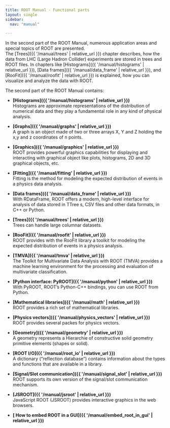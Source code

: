 ```yaml
---
title: ROOT Manual - Functional parts
layout: single
sidebar:
  nav: "manual"

---
```


In the second part of the ROOT Manual, numerous application areas and special topics of ROOT are presented.<br>
The [Trees]({{ '/manual/trees' | relative_url }}) chapter describes, how the data from LHC (Large Hadron Collider) experiments are stored in trees and ROOT files.
In chapters like [Histograms]({{ '/manual/histograms' | relative_url }}), [Data frames]({{ '/manual/data_frame' | relative_url }}), and [RooFit]({{ '/manual/roofit' | relative_url }}) is explained, how you can visualize and analyze the data with ROOT.

The second part of the ROOT Manual contains:

  - **[Histograms]({{ '/manual/histograms' | relative_url }})** <br>
    Histograms are approximate representations of the distribution of numerical data and they play a fundamental role in any kind of physical analysis.

  - **[Graphs]({{ '/manual/graphs' | relative_url }})** <br>
    A graph is an object made of two or three arrays X, Y and Z holding the x,y and z coordinates of n points.

  - **[Graphics]({{ '/manual/graphics' | relative_url }})** <br>
    ROOT provides powerful graphics capabilities for displaying and interacting with graphical object like plots, histograms, 2D and 3D graphical objects, etc.

  - **[Fitting]({{ '/manual/fitting' | relative_url }})** <br>
    Fitting is the method for modeling the expected distribution of events in a physics data analysis.

  - **[Data frames]({{ '/manual/data_frame' | relative_url }})** <br>
    With RDataFrame, ROOT offers a modern, high-level interface for analysis of data stored in TTree s, CSV files and other data formats, in C++ or Python.

  - **[Trees]({{ '/manual/trees' | relative_url }})** <br>
    Trees can handle large columnar datasets.

  - **[RooFit]({{ '/manual/roofit' | relative_url }})** <br>
    ROOT provides with the RooFit library a toolkit for modeling the expected distribution of events in a physics analysis.

  - **[TMVA]({{ '/manual/tmva' | relative_url }})** <br>
    The Toolkit for Multivariate Data Analysis with ROOT (TMVA) provides a machine learning environment for the processing and evaluation of multivariate classification.

  - **[Python interface: PyROOT]({{ '/manual/python' | relative_url }})** <br>
    With PyROOT, ROOT’s Python-C++ bindings, you can use ROOT from Python.

  - **[Mathematical libraries]({{ '/manual/math' | relative_url }})** <br>
    ROOT provides a rich set of mathematical libraries.

  - **[Physics vectors]({{ '/manual/physics_vectors' | relative_url }})** <br>
    ROOT provides several packes for physics vectors.

  - **[Geometry]({{ '/manual/geometry' | relative_url }})** <br>
    A geometry represents a Hierarchie of constructive solid geometry primitive elements (shapes or solid).

  - **[ROOT I/O]({{ '/manual/root_io' | relative_url }})** <br>
    A dictionary (“reflection database”) contains information about the types and functions that are available in a library.

  - **[Signal/Slot communication]({{ '/manual/signal_slot' | relative_url }})** <br>
    ROOT supports its own version of the signal/slot communication mechanism.

  - **[JSROOT]({{ '/manual/jsroot' | relative_url }})** <br>
    JavaScript ROOT (JSROOT) provides interactive graphics in the web browsers.

  - **[ How to embed ROOT in a GUI]({{ '/manual/embed_root_in_gui' | relative_url }})** <br>
